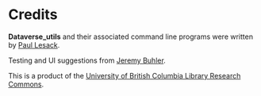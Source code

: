# Credits

**Dataverse_utils** and their associated command line programs were written by [Paul Lesack](https://directory.library.ubc.ca/people/email/182).

Testing and UI suggestions from [Jeremy Buhler](https://directory.library.ubc.ca/people/email/853).

This is a product of the [University of British Columbia Library Research Commons](https://researchcommons.library.ubc.ca/).
